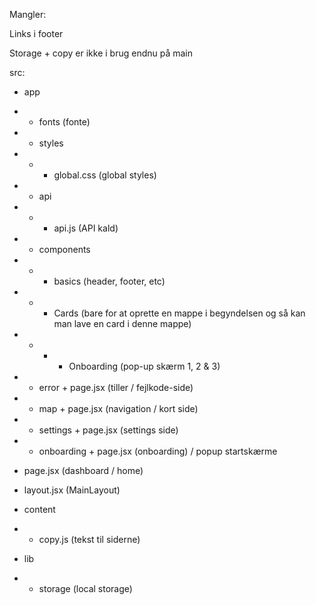 Mangler: 

Links i footer 


Storage + copy er ikke i brug endnu på main 




src: 
- app 
- - fonts (fonte)
- - styles 
- - - global.css (global styles)
- - api
- - - api.js (API kald)
- - components 
- - - basics (header, footer, etc)
- - - Cards (bare for at oprette en mappe i begyndelsen og så kan man lave en card i denne mappe)
- - - - Onboarding (pop-up skærm 1, 2 & 3)
- - error + page.jsx (tiller / fejlkode-side)
- - map + page.jsx (navigation / kort side)
- - settings + page.jsx (settings side)
- - onboarding + page.jsx (onboarding) / popup startskærme 
- page.jsx (dashboard / home)
- layout.jsx (MainLayout)
- content
- - copy.js (tekst til siderne)

- lib 
- - storage (local storage)
